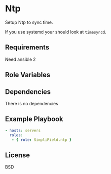 Ntp
=========

Setup Ntp to sync time.

If you use systemd your should look at `timesyncd`.

Requirements
------------

Need ansible 2

Role Variables
--------------


Dependencies
------------

There is no dependencies

Example Playbook
----------------

```yaml
- hosts: servers
  roles:
   - { role: SimpliField.ntp }
```

License
-------

BSD
